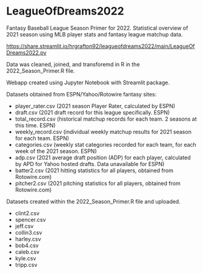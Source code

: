 # LeagueOfDreams2022
Fantasy Baseball League Season Primer for 2022. Statistical overview of 2021 season using MLB player stats and fantasy league matchup data. 

https://share.streamlit.io/hrgrafton92/leagueofdreams2022/main/LeagueOfDreams2022.py

Data was cleaned, joined, and transforemd in R in the 2022_Season_Primer.R file.

Webapp created using Jupyter Notebook with Streamlit package.

Datasets obtained from ESPN/Yahoo/Rotowire fantasy sites:
  - player_rater.csv (2021 season Player Rater, calculated by ESPN)
  - draft.csv (2021 draft record for this league specifically. ESPN)
  - total_record.csv (historical matchup records for each team. 2 seasons at this time. ESPN)
  - weekly_record.csv (individual weekly matchup results for 2021 season for each team. ESPN)
  - categories.csv (weekly stat categories recorded for each team, for each week of the 2021 season. ESPN)
  - adp.csv (2021 average draft position (ADP) for each player, calculated by APD for Yahoo hosted drafts. Data unavailable for ESPN)
  - batter2.csv (2021 hitting statistics for all players, obtained from Rotowire.com)
  - pitcher2.csv (2021 pitching statistics for all players, obtained from Rotowire.com)

Datasets created within the 2022_Season_Primer.R file and uploaded.
  - clint2.csv
  - spencer.csv
  - jeff.csv
  - collin3.csv
  - harley.csv
  - bob4.csv
  - caleb.csv
  - kyle.csv
  - tripp.csv


